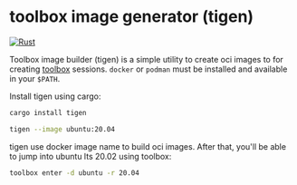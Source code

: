 # toolbox image generator (tigen)

[![Rust](https://github.com/prx0/tig/actions/workflows/rust.yml/badge.svg?branch=main)](https://github.com/prx0/tig/actions/workflows/rust.yml)

Toolbox image builder (tigen) is a simple utility to create oci images to for creating [toolbox](https://github.com/containers/toolbox) sessions.
`docker` or `podman` must be installed and available in your `$PATH`.

Install tigen using cargo:
```sh
cargo install tigen
```

```sh
tigen --image ubuntu:20.04
```

tigen use docker image name to build oci images. After that, you'll be able to jump into ubuntu lts 20.02 using toolbox:

```sh
toolbox enter -d ubuntu -r 20.04
```